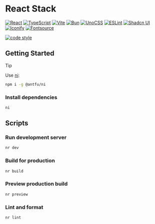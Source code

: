 # React Stack

[![React](https://img.shields.io/badge/React-61DAFB?style=for-the-badge&logo=react&logoColor=black)](https://react.dev/)
[![TypeScript](https://img.shields.io/badge/TypeScript-3178C6?style=for-the-badge&logo=typescript&logoColor=white)](https://www.typescriptlang.org/)
[![Vite](https://img.shields.io/badge/Vite-646CFF?style=for-the-badge&logo=vite&logoColor=white)](https://vitejs.dev/)
[![Bun](https://img.shields.io/badge/Bun-000000?style=for-the-badge&logo=bun&logoColor=white)](https://bun.sh/)
[![UnoCSS](https://img.shields.io/badge/UnoCSS-333333?style=for-the-badge&logo=unocss&logoColor=white)](https://unocss.dev/)
[![ESLint](https://img.shields.io/badge/ESLint-4B32C3?style=for-the-badge&logo=eslint&logoColor=white)](https://eslint.org/)
[![Shadcn UI](https://img.shields.io/badge/shadcn%2fui-000000?style=for-the-badge&logo=shadcnui&logoColor=white)](https://ui.shadcn.com/)
[![Iconify](https://img.shields.io/badge/Iconify-1769AA?style=for-the-badge&logo=iconify&logoColor=white)](https://iconify.design/)
[![Fontsource](https://img.shields.io/badge/Fontsource-F04D47?style=for-the-badge)](https://fontsource.org/)

[![code style](https://antfu.me/badge-code-style.svg)](https://github.com/antfu/eslint-config)

## Getting Started

> [!TIP]
> Use [ni](https://github.com/antfu-collective/ni):
>
> ```bash
> npm i -g @antfu/ni
> ```

### Install dependencies

```bash
ni
```

## Scripts

### Run development server

```bash
nr dev
```

### Build for production

```bash
nr build
```

### Preview production build

```bash
nr preview
```

### Lint and format

```bash
nr lint
```
